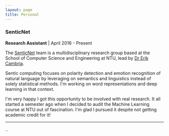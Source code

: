 ```yaml
---
layout: page
title: Personal
---
```


### SenticNet
**Research Assistant** | April 2016 - Present

The [SenticNet](http://sentic.net) team is a multidisciplinary research group based at the School of Computer Science and Engineering at NTU, lead by [Dr Erik Cambria](http://sentic.net/erikcambria/).

Sentic computing focuses on polarity detection and emotion recognition of natural language by leveraging on semantics and linguistics instead of solely statistical methods. I'm working on word representations and deep learning in that context.

I'm very happy I got this opportunity to be involved with real research. It all started a semester ago when I decided to audit the Machine Learning course at NTU out of fascination. I'm glad I pursued it despite not getting academic credit for it!

---

..